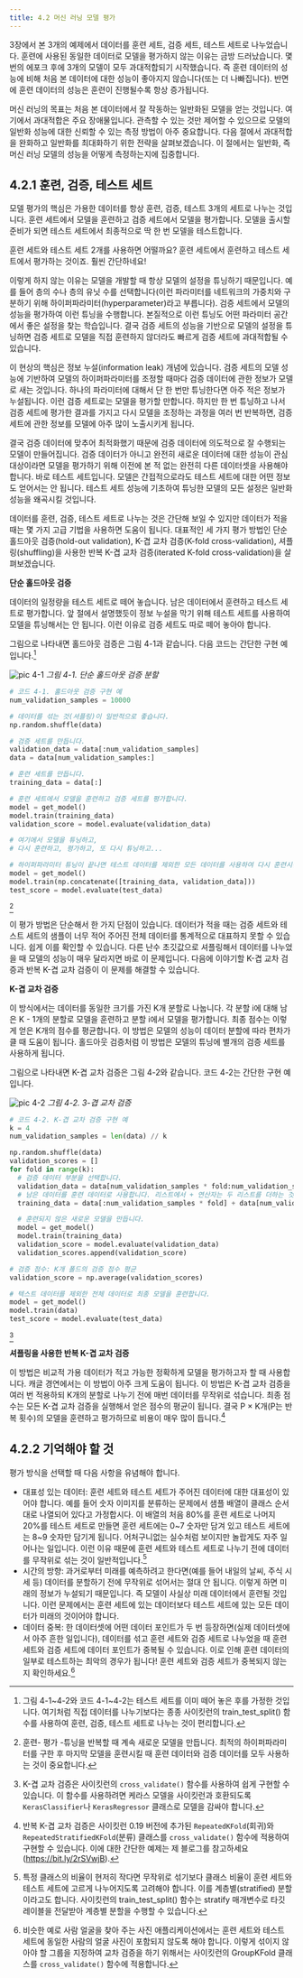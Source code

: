 ```yaml
---
title: 4.2 머신 러닝 모델 평가
---
```


3장에서 본 3개의 예제에서 데이터를 훈련 세트, 검증 세트, 테스트 세트로 나누었습니다. 훈련에 사용된 동일한 데이터로 모델을 평가하지 않는 이유는 금방 드러났습니다. 몇 번의 에포크 후에 3개의 모델이 모두 과대적합되기 시작했습니다. 즉 훈련 데이터의 성능에 비해 처음 본 데이터에 대한 성능이 좋아지지 않습니다(또는 더 나빠집니다). 반면에 훈련 데이터의 성능은 훈련이 진행될수록 항상 증가됩니다.

머신 러닝의 목표는 처음 본 데이터에서 잘 작동하는 일반화된 모델을 얻는 것입니다. 여기에서 과대적합은 주요 장애물입니다. 관측할 수 있는 것만 제어할 수 있으므로 모델의 일반화 성능에 대한 신뢰할 수 있는 측정 방법이 아주 중요합니다. 다음 절에서 과대적합을 완화하고 일반화를 최대화하기 위한 전략을 살펴보겠습니다. 이 절에서는 일반화, 즉 머신 러닝 모델의 성능을 어떻게 측정하는지에 집중합니다.

## 4.2.1 훈련, 검증, 테스트 세트

모델 평가의 핵심은 가용한 데이터를 항상 훈련, 검증, 테스트 3개의 세트로 나누는 것입니다. 훈련 세트에서 모델을 훈련하고 검증 세트에서 모델을 평가합니다. 모델을 출시할 준비가 되면 테스트 세트에서 최종적으로 딱 한 번 모델을 테스트합니다.

훈련 세트와 테스트 세트 2개를 사용하면 어떨까요? 훈련 세트에서 훈련하고 테스트 세트에서 평가하는 것이죠. 훨씬 간단하네요!

이렇게 하지 않는 이유는 모델을 개발할 때 항상 모델의 설정을 튜닝하기 때문입니다. 예를 들어 층의 수나 층의 유닛 수를 선택합니다(이런 파라미터를 네트워크의 가중치와 구분하기 위해 하이퍼파라미터(hyperparameter)라고 부릅니다). 검증 세트에서 모델의 성능을 평가하여 이런 튜닝을 수행합니다. 본질적으로 이런 튜닝도 어떤 파라미터 공간에서 좋은 설정을 찾는 학습입니다. 결국 검증 세트의 성능을 기반으로 모델의 설정을 튜닝하면 검증 세트로 모델을 직접 훈련하지 않더라도 빠르게 검증 세트에 과대적합될 수 있습니다.

이 현상의 핵심은 정보 누설(information leak) 개념에 있습니다. 검증 세트의 모델 성능에 기반하여 모델의 하이퍼파라미터를 조정할 때마다 검증 데이터에 관한 정보가 모델로 새는 것입니다. 하나의 파라미터에 대해서 단 한 번만 튜닝한다면 아주 적은 정보가 누설됩니다. 이런 검증 세트로는 모델을 평가할 만합니다. 하지만 한 번 튜닝하고 나서 검증 세트에 평가한 결과를 가지고 다시 모델을 조정하는 과정을 여러 번 반복하면, 검증 세트에 관한 정보를 모델에 아주 많이 노출시키게 됩니다.

결국 검증 데이터에 맞추어 최적화했기 때문에 검증 데이터에 의도적으로 잘 수행되는 모델이 만들어집니다. 검증 데이터가 아니고 완전히 새로운 데이터에 대한 성능이 관심 대상이라면 모델을 평가하기 위해 이전에 본 적 없는 완전히 다른 데이터셋을 사용해야 합니다. 바로 테스트 세트입니다. 모델은 간접적으로라도 테스트 세트에 대한 어떤 정보도 얻어서는 안 됩니다. 테스트 세트 성능에 기초하여 튜닝한 모델의 모든 설정은 일반화 성능을 왜곡시킬 것입니다.

데이터를 훈련, 검증, 테스트 세트로 나누는 것은 간단해 보일 수 있지만 데이터가 적을 때는 몇 가지 고급 기법을 사용하면 도움이 됩니다. 대표적인 세 가지 평가 방법인 단순 홀드아웃 검증(hold-out validation), K-겹 교차 검증(K-fold cross-validation), 셔플링(shuffling)을 사용한 반복 K-겹 교차 검증(iterated K-fold cross-validation)을 살펴보겠습니다.

**단순 홀드아웃 검증**

데이터의 일정량을 테스트 세트로 떼어 놓습니다. 남은 데이터에서 훈련하고 테스트 세트로 평가합니다. 앞 절에서 설명했듯이 정보 누설을 막기 위해 테스트 세트를 사용하여 모델을 튜닝해서는 안 됩니다. 이런 이유로 검증 세트도 따로 떼어 놓아야 합니다.

그림으로 나타내면 홀드아웃 검증은 그림 4-1과 같습니다. 다음 코드는 간단한 구현 예입니다.[^1]

[^1]: 그림 4-1~4-2와 코드 4-1~4-2는 테스트 세트를 이미 떼어 놓은 후를 가정한 것입니다. 여기처럼 직접 데이터를 나누기보다는 종종 사이킷런의 train_test_split() 함수를 사용하여 훈련, 검증, 테스트 세트로 나누는 것이 편리합니다.

![pic 4-1](https://dpzbhybb2pdcj.cloudfront.net/chollet/Figures/04fig01.jpg)
_그림 4-1. 단순 홀드아웃 검증 분할_

```python
# 코드 4-1. 홀드아웃 검증 구현 예
num_validation_samples = 10000

# 데이터를 섞는 것(셔플링)이 일반적으로 좋습니다.
np.random.shuffle(data)

# 검증 세트를 만듭니다.
validation_data = data[:num_validation_samples]
data = data[num_validation_samples:]

# 훈련 세트를 만듭니다.
training_data = data[:]

# 훈련 세트에서 모델을 훈련하고 검증 세트를 평가합니다.
model = get_model()
model.train(training_data)
validation_score = model.evaluate(validation_data)

# 여기에서 모델을 튜닝하고,
# 다시 훈련하고, 평가하고, 또 다시 튜닝하고...

# 하이퍼파라미터 튜닝이 끝나면 테스트 데이터를 제외한 모든 데이터를 사용하여 다시 훈련시킵니다.
model = get_model()
model.train(np.concatenate([training_data, validation_data]))
test_score = model.evaluate(test_data)
```
[^2]

[^2]: 훈련- 평가 -튜닝을 반복할 때 계속 새로운 모델을 만듭니다. 최적의 하이퍼파라미터를 구한 후 마지막 모델을 훈련시킬 때 훈련 데이터와 검증 데이터를 모두 사용하는 것이 중요합니다.

이 평가 방법은 단순해서 한 가지 단점이 있습니다. 데이터가 적을 때는 검증 세트와 테스트 세트의 샘플이 너무 적어 주어진 전체 데이터를 통계적으로 대표하지 못할 수 있습니다. 쉽게 이를 확인할 수 있습니다. 다른 난수 초깃값으로 셔플링해서 데이터를 나누었을 때 모델의 성능이 매우 달라지면 바로 이 문제입니다. 다음에 이야기할 K-겹 교차 검증과 반복 K-겹 교차 검증이 이 문제를 해결할 수 있습니다.

**K-겹 교차 검증**

이 방식에서는 데이터를 동일한 크기를 가진 K개 분할로 나눕니다. 각 분할 i에 대해 남은 K - 1개의 분할로 모델을 훈련하고 분할 i에서 모델을 평가합니다. 최종 점수는 이렇게 얻은 K개의 점수를 평균합니다. 이 방법은 모델의 성능이 데이터 분할에 따라 편차가 클 때 도움이 됩니다. 홀드아웃 검증처럼 이 방법은 모델의 튜닝에 별개의 검증 세트를 사용하게 됩니다.

그림으로 나타내면 K-겹 교차 검증은 그림 4-2와 같습니다. 코드 4-2는 간단한 구현 예입니다.

![pic 4-2](https://dpzbhybb2pdcj.cloudfront.net/chollet/Figures/04fig02_alt.jpg)
_그림 4-2. 3-겹 교차 검증_

```python
# 코드 4-2. K-겹 교차 검증 구현 예
k = 4
num_validation_samples = len(data) // k

np.random.shuffle(data)
validation_scores = []
for fold in range(k):
  # 검증 데이터 부분을 선택합니다.
  validation_data = data[num_validation_samples * fold:num_validation_samples * (fold+1)]
  # 남은 데이터를 훈련 데이터로 사용합니다. 리스트에서 + 연산자는 두 리스트를 더하는 것이 아닌 연결하는 것입니다.
  training_data = data[:num_validation_samples * fold] + data[num_validation_samples * (fold+1)]

  # 훈련되지 않은 새로운 모델을 만듭니다.
  model = get_model()
  model.train(training_data)
  validation_score = model.evaluate(validation_data)
  validation_scores.append(validation_score)

# 검증 점수: K개 폴드의 검증 점수 평균
validation_score = np.average(validation_scores)

# 텍스트 데이터를 제외한 전체 데이터로 최종 모델을 훈련합니다.
model = get_model()
model.train(data)
test_score = model.evaluate(test_data)
```
[^3]

[^3]: K-겹 교차 검증은 사이킷런의 `cross_validate()` 함수를 사용하여 쉽게 구현할 수 있습니다. 이 함수를 사용하려면 케라스 모델을 사이킷런과 호환되도록 `KerasClassifier`나 `KerasRegressor` 클래스로 모델을 감싸야 합니다.

**셔플링을 사용한 반복 K-겹 교차 검증**

이 방법은 비교적 가용 데이터가 적고 가능한 정확하게 모델을 평가하고자 할 때 사용합니다. 캐글 경연에서는 이 방법이 아주 크게 도움이 됩니다. 이 방법은 K-겹 교차 검증을 여러 번 적용하되 K개의 분할로 나누기 전에 매번 데이터를 무작위로 섞습니다. 최종 점수는 모든 K-겹 교차 검증을 실행해서 얻은 점수의 평균이 됩니다. 결국 P × K개(P는 반복 횟수)의 모델을 훈련하고 평가하므로 비용이 매우 많이 듭니다.[^4]

[^4]: 반복 K-겹 교차 검증은 사이킷런 0.19 버전에 추가된 `RepeatedKFold`(회귀)와 `RepeatedStratifiedKFold`(분류) 클래스를 `cross_validate()` 함수에 적용하여 구현할 수 있습니다. 이에 대한 간단한 예제는 제 블로그를 참고하세요(<https://bit.ly/2rSVwjB>).

## 4.2.2 기억해야 할 것

평가 방식을 선택할 때 다음 사항을 유념해야 합니다.

- 대표성 있는 데이터: 훈련 세트와 테스트 세트가 주어진 데이터에 대한 대표성이 있어야 합니다. 예를 들어 숫자 이미지를 분류하는 문제에서 샘플 배열이 클래스 순서대로 나열되어 있다고 가정합시다. 이 배열의 처음 80%를 훈련 세트로 나머지 20%를 테스트 세트로 만들면 훈련 세트에는 0~7 숫자만 담겨 있고 테스트 세트에는 8~9 숫자만 담기게 됩니다. 어처구니없는 실수처럼 보이지만 놀랍게도 자주 일어나는 일입니다. 이런 이유 때문에 훈련 세트와 테스트 세트로 나누기 전에 데이터를 무작위로 섞는 것이 일반적입니다.[^5]
- 시간의 방향: 과거로부터 미래를 예측하려고 한다면(예를 들어 내일의 날씨, 주식 시세 등) 데이터를 분할하기 전에 무작위로 섞어서는 절대 안 됩니다. 이렇게 하면 미래의 정보가 누설되기 때문입니다. 즉 모델이 사실상 미래 데이터에서 훈련될 것입니다. 이런 문제에서는 훈련 세트에 있는 데이터보다 테스트 세트에 있는 모든 데이터가 미래의 것이어야 합니다.
- 데이터 중복: 한 데이터셋에 어떤 데이터 포인트가 두 번 등장하면(실제 데이터셋에서 아주 흔한 일입니다), 데이터를 섞고 훈련 세트와 검증 세트로 나누었을 때 훈련 세트와 검증 세트에 데이터 포인트가 중복될 수 있습니다. 이로 인해 훈련 데이터의 일부로 테스트하는 최악의 경우가 됩니다! 훈련 세트와 검증 세트가 중복되지 않는지 확인하세요.[^6]

[^5]: 특정 클래스의 비율이 현저히 작다면 무작위로 섞기보다 클래스 비율이 훈련 세트와 테스트 세트에 고르게 나누어지도록 고려해야 합니다. 이를 계층별(stratified) 분할이라고도 합니다. 사이킷런의 train_test_split() 함수는 stratify 매개변수로 타깃 레이블을 전달받아 계층별 분할을 수행할 수 있습니다.
[^6]: 비슷한 예로 사람 얼굴을 찾아 주는 사진 애플리케이션에서는 훈련 세트와 테스트 세트에 동일한 사람의 얼굴 사진이 포함되지 않도록 해야 합니다. 이렇게 섞이지 않아야 할 그룹을 지정하여 교차 검증을 하기 위해서는 사이킷런의 GroupKFold 클래스를 `cross_validate()` 함수에 적용합니다.
